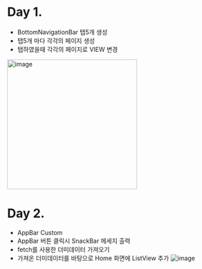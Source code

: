 # Day 1.

- BottomNavigationBar 탭5개 생성
- 탭5개 마다 각각의 페이지 생성
- 탭하였을때 각각의 페이지로 VIEW 변경
<img width="300" alt="image" src="https://user-images.githubusercontent.com/46911878/233049794-156e7483-12ae-415f-8f44-244ecc1debab.png">

# Day 2.

- AppBar Custom
- AppBar 버튼 클릭시 SnackBar 메세지 출력
- fetch를 사용한 더미데이터 가져오기
- 가져온 더미데이터를 바탕으로 Home 화면에 ListView 추가
![image](https://user-images.githubusercontent.com/46911878/233301251-c73cb916-8146-44ba-a40e-e5ff03dec041.png)

